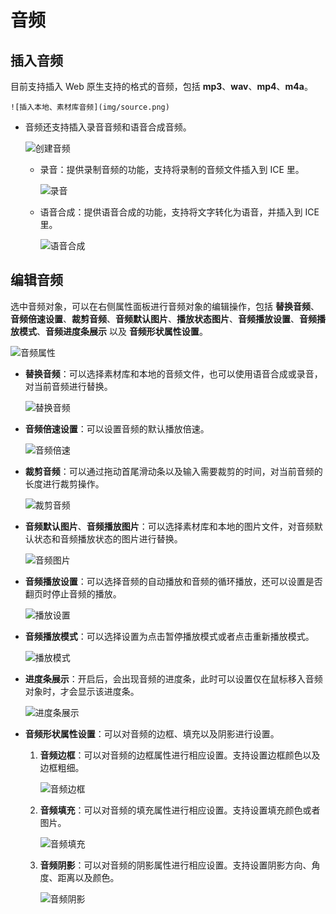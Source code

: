 # 音频

## 插入音频

目前支持插入 Web 原生支持的格式的音频，包括 **mp3**、**wav**、**mp4**、**m4a**。

    ![插入本地、素材库音频](img/source.png)

- 音频还支持插入录音音频和语音合成音频。

    ![创建音频](img/creataudio.png)

    - 录音：提供录制音频的功能，支持将录制的音频文件插入到 ICE 里。

        ![录音](img/recordaudio.png)

    - 语音合成：提供语音合成的功能，支持将文字转化为语音，并插入到 ICE 里。

        ![语音合成](img/voice.png)

## 编辑音频

选中音频对象，可以在右侧属性面板进行音频对象的编辑操作，包括 **替换音频**、**音频倍速设置**、**裁剪音频**、**音频默认图片**、**播放状态图片**、**音频播放设置**、**音频播放模式**、**音频进度条展示** 以及 **音频形状属性设置**。

![音频属性](img/audio.png)

- **替换音频**：可以选择素材库和本地的音频文件，也可以使用语音合成或录音，对当前音频进行替换。

    ![替换音频](img/changeaudio.png)

- **音频倍速设置**：可以设置音频的默认播放倍速。

    ![音频倍速](img/audiospeed.png)

- **裁剪音频**：可以通过拖动首尾滑动条以及输入需要裁剪的时间，对当前音频的长度进行裁剪操作。

    ![裁剪音频](img/cutaudio.png)

- **音频默认图片**、**音频播放图片**：可以选择素材库和本地的图片文件，对音频默认状态和音频播放状态的图片进行替换。

    ![音频图片](img/audiopicture.png)

- **音频播放设置**：可以选择音频的自动播放和音频的循环播放，还可以设置是否翻页时停止音频的播放。

    ![播放设置](img/audiosetting.png)

- **音频播放模式**：可以选择设置为点击暂停播放模式或者点击重新播放模式。

    ![播放模式](img/audiopattern.png)

- **进度条展示**：开启后，会出现音频的进度条，此时可以设置仅在鼠标移入音频对象时，才会显示该进度条。

    ![进度条展示](img/progressbar.png)

- **音频形状属性设置**：可以对音频的边框、填充以及阴影进行设置。

    1. **音频边框**：可以对音频的边框属性进行相应设置。支持设置边框颜色以及边框粗细。

        ![音频边框](img/audioframe.png)

    2. **音频填充**：可以对音频的填充属性进行相应设置。支持设置填充颜色或者图片。

        ![音频填充](img/audiofill.png)

    3. **音频阴影**：可以对音频的阴影属性进行相应设置。支持设置阴影方向、角度、距离以及颜色。

        ![音频阴影](img/audioshadow.png)
